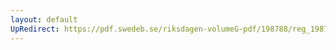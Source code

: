 ```yaml
---
layout: default
UpRedirect: https://pdf.swedeb.se/riksdagen-volumeG-pdf/198788/reg_198788__reg_02/reg_198788__reg_02_0055.pdf
---
```

